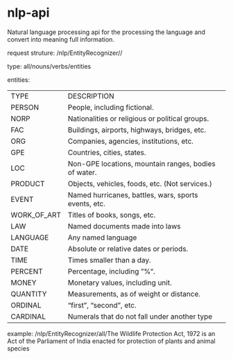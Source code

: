 # nlp-api
Natural language processing api for the processing the language and convert into meaning full information.

request struture:
<host>/nlp/EntityRecognizer/<type>/<sentence>

type: all/nouns/verbs/entities

entities:

<table>
	<tr>
		<td>TYPE</td>
		<td>DESCRIPTION</td>
	</tr>
	<tr>
		<td>PERSON</td>
		<td>People, including fictional.</td>
	</tr>
	<tr>
		<td>NORP</td>
		<td>Nationalities or religious or political groups.</td>
	</tr>
	<tr>
		<td>FAC</td>
		<td>Buildings, airports, highways, bridges, etc.</td>
	</tr>
	<tr>
		<td>ORG</td>
		<td>Companies, agencies, institutions, etc.</td>
	</tr>
	<tr>
		<td>GPE</td>
		<td>Countries, cities, states.</td>
	</tr>
	<tr>
		<td>LOC</td>
		<td>Non-GPE locations, mountain ranges, bodies of water.</td>
	</tr>
	<tr>
		<td>PRODUCT</td>
		<td>Objects, vehicles, foods, etc. (Not services.)</td>
	</tr>
	<tr>
		<td>EVENT</td>
		<td>Named hurricanes, battles, wars, sports events, etc.</td>
	</tr>
	<tr>
		<td>WORK_OF_ART</td>
		<td>Titles of books, songs, etc.</td>
	</tr>
	<tr>
		<td>LAW</td>
		<td>Named documents made into laws</td>
	</tr>
	<tr>
		<td>LANGUAGE</td>
		<td>Any named language</td>
	</tr>
	<tr>
		<td>DATE</td>
		<td>Absolute or relative dates or periods.</td>
	</tr>
	<tr>
		<td>TIME</td>
		<td>Times smaller than a day.</td>
	</tr>
	<tr>
		<td>PERCENT</td>
		<td>Percentage, including ”%“.</td>
	</tr>
	<tr>
		<td>MONEY</td>
		<td>Monetary values, including unit.</td>
	</tr>
	<tr>
		<td>QUANTITY</td>
		<td>Measurements, as of weight or distance.</td>
	</tr>
	<tr>
		<td>ORDINAL</td>
		<td>“first”, “second”, etc.</td>
	</tr>
	<tr>
		<td>CARDINAL</td>
		<td>Numerals that do not fall under another type</td>
	</tr>
	
</table>

example:
<host>/nlp/EntityRecognizer/all/The Wildlife Protection Act, 1972 is an Act of the Parliament of India enacted for protection of plants and animal species
	
	

